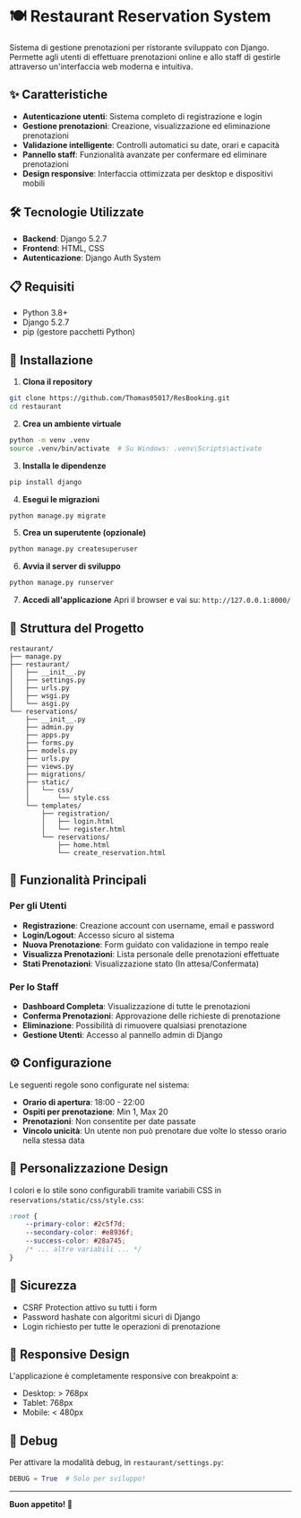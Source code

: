 # 🍽️ Restaurant Reservation System

Sistema di gestione prenotazioni per ristorante sviluppato con Django. Permette agli utenti di effettuare prenotazioni online e allo staff di gestirle attraverso un'interfaccia web moderna e intuitiva.

## ✨ Caratteristiche

- **Autenticazione utenti**: Sistema completo di registrazione e login
- **Gestione prenotazioni**: Creazione, visualizzazione ed eliminazione prenotazioni
- **Validazione intelligente**: Controlli automatici su date, orari e capacità
- **Pannello staff**: Funzionalità avanzate per confermare ed eliminare prenotazioni
- **Design responsive**: Interfaccia ottimizzata per desktop e dispositivi mobili

## 🛠️ Tecnologie Utilizzate

- **Backend**: Django 5.2.7
- **Frontend**: HTML, CSS
- **Autenticazione**: Django Auth System

## 📋 Requisiti

- Python 3.8+
- Django 5.2.7
- pip (gestore pacchetti Python)

## 🚀 Installazione

1. **Clona il repository**
```bash
git clone https://github.com/Thomas05017/ResBooking.git
cd restaurant
```

2. **Crea un ambiente virtuale**
```bash
python -m venv .venv
source .venv/bin/activate  # Su Windows: .venv\Scripts\activate
```

3. **Installa le dipendenze**
```bash
pip install django
```

4. **Esegui le migrazioni**
```bash
python manage.py migrate
```

5. **Crea un superutente (opzionale)**
```bash
python manage.py createsuperuser
```

6. **Avvia il server di sviluppo**
```bash
python manage.py runserver
```

7. **Accedi all'applicazione**
Apri il browser e vai su: `http://127.0.0.1:8000/`

## 📁 Struttura del Progetto

```
restaurant/
├── manage.py
├── restaurant/
│   ├── __init__.py
│   ├── settings.py
│   ├── urls.py
│   ├── wsgi.py
│   └── asgi.py
└── reservations/
    ├── __init__.py
    ├── admin.py
    ├── apps.py
    ├── forms.py
    ├── models.py
    ├── urls.py
    ├── views.py
    ├── migrations/
    ├── static/
    │   └── css/
    │       └── style.css
    └── templates/
        ├── registration/
        │   ├── login.html
        │   └── register.html
        └── reservations/
            ├── home.html
            └── create_reservation.html
```

## 🎯 Funzionalità Principali

### Per gli Utenti

- **Registrazione**: Creazione account con username, email e password
- **Login/Logout**: Accesso sicuro al sistema
- **Nuova Prenotazione**: Form guidato con validazione in tempo reale
- **Visualizza Prenotazioni**: Lista personale delle prenotazioni effettuate
- **Stati Prenotazioni**: Visualizzazione stato (In attesa/Confermata)

### Per lo Staff

- **Dashboard Completa**: Visualizzazione di tutte le prenotazioni
- **Conferma Prenotazioni**: Approvazione delle richieste di prenotazione
- **Eliminazione**: Possibilità di rimuovere qualsiasi prenotazione
- **Gestione Utenti**: Accesso al pannello admin di Django

## ⚙️ Configurazione

Le seguenti regole sono configurate nel sistema:

- **Orario di apertura**: 18:00 - 22:00
- **Ospiti per prenotazione**: Min 1, Max 20
- **Prenotazioni**: Non consentite per date passate
- **Vincolo unicità**: Un utente non può prenotare due volte lo stesso orario nella stessa data

## 🎨 Personalizzazione Design

I colori e lo stile sono configurabili tramite variabili CSS in `reservations/static/css/style.css`:

```css
:root {
    --primary-color: #2c5f7d;
    --secondary-color: #e8936f;
    --success-color: #28a745;
    /* ... altre variabili ... */
}
```

## 🔐 Sicurezza

- CSRF Protection attivo su tutti i form
- Password hashate con algoritmi sicuri di Django
- Login richiesto per tutte le operazioni di prenotazione

## 📱 Responsive Design

L'applicazione è completamente responsive con breakpoint a:
- Desktop: > 768px
- Tablet: 768px
- Mobile: < 480px

## 🐛 Debug

Per attivare la modalità debug, in `restaurant/settings.py`:

```python
DEBUG = True  # Solo per sviluppo!
```
---

**Buon appetito! 🍝**
